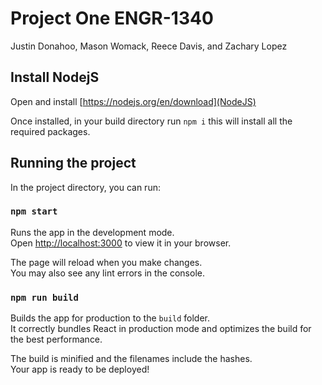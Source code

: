 # Project One ENGR-1340

Justin Donahoo, Mason Womack, Reece Davis, and Zachary Lopez

## Install NodejS
Open and install [https://nodejs.org/en/download](NodeJS)

Once installed, in your build directory run `npm i`
this will install all the required packages.

## Running the project

In the project directory, you can run:

### `npm start`

Runs the app in the development mode.\
Open [http://localhost:3000](http://localhost:3000) to view it in your browser.

The page will reload when you make changes.\
You may also see any lint errors in the console.

### `npm run build`

Builds the app for production to the `build` folder.\
It correctly bundles React in production mode and optimizes the build for the best performance.

The build is minified and the filenames include the hashes.\
Your app is ready to be deployed!

